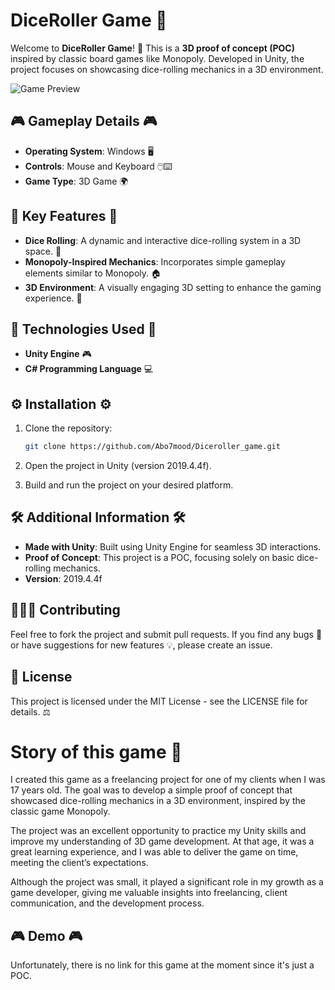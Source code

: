 # DiceRoller Game 🎲

Welcome to **DiceRoller Game**! 🎲 This is a **3D proof of concept (POC)** inspired by classic board games like Monopoly. Developed in Unity, the project focuses on showcasing dice-rolling mechanics in a 3D environment.

![Game Preview]([https://i.postimg.cc/yYC5H5c3/2024-12-11-105326.png](https://i.postimg.cc/zXcwJNgF/2025-01-03-150555.png))

## 🎮 Gameplay Details 🎮

- **Operating System**: Windows 🖥️
- **Controls**: Mouse and Keyboard 🖱️⌨️
- **Game Type**: 3D Game 🌍

## 🌟 Key Features 🌟

- **Dice Rolling**: A dynamic and interactive dice-rolling system in a 3D space. 🎲
- **Monopoly-Inspired Mechanics**: Incorporates simple gameplay elements similar to Monopoly. 🏠
- **3D Environment**: A visually engaging 3D setting to enhance the gaming experience. 🌆

## 🔧 Technologies Used 🔧

- **Unity Engine** 🎮
- **C# Programming Language** 💻

## ⚙️ Installation ⚙️

1. Clone the repository:

   ```bash
   git clone https://github.com/Abo7mood/Diceroller_game.git
   ```
2. Open the project in Unity (version 2019.4.4f).
3. Build and run the project on your desired platform.

## 🛠️ Additional Information 🛠️

- **Made with Unity**: Built using Unity Engine for seamless 3D interactions.
- **Proof of Concept**: This project is a POC, focusing solely on basic dice-rolling mechanics.
- **Version**: 2019.4.4f

## 🧑‍🤝‍🧑 Contributing

Feel free to fork the project and submit pull requests. If you find any bugs 🐞 or have suggestions for new features 💡, please create an issue.

## 📜 License

This project is licensed under the MIT License - see the LICENSE file for details. ⚖️
# Story of this game 📖
I created this game as a freelancing project for one of my clients when I was 17 years old. The goal was to develop a simple proof of concept that showcased dice-rolling mechanics in a 3D environment, inspired by the classic game Monopoly.

The project was an excellent opportunity to practice my Unity skills and improve my understanding of 3D game development. At that age, it was a great learning experience, and I was able to deliver the game on time, meeting the client’s expectations.

Although the project was small, it played a significant role in my growth as a game developer, giving me valuable insights into freelancing, client communication, and the development process.

## 🎮 Demo 🎮
Unfortunately, there is no link for this game at the moment since it's just a POC.
